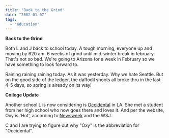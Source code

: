 ```yaml
---
title: "Back to the Grind"
date: "2002-01-07"
tags: 
  - "education"
---
```


**Back to the Grind**

Both L and J back to school today. A tough morning, everyone up and moving by 620 am. 6 weeks of grind until mid-winter break in february. That's not so bad. We're going to Arizona for a week in February so we have something to look forward to.

Raining raining raining today. As it was yesterday. Why we hate Seattle. But on the good side of the ledger, the daffodil shoots all broke thru in the last 4-5 days, so spring is already on its way!

**College Update**

Another school L is now considering is [Occidental](http://www.oxy.edu/) in LA. She met a student from her high school who now goes there and loves it. And per the website, Oxy is 'Hot', according to [Newsweek](http://stacks.msnbc.com/news/611721.asp) and the WSJ.

C and I are trying to figure out why "Oxy" is the abbreviation for "Occidental".
